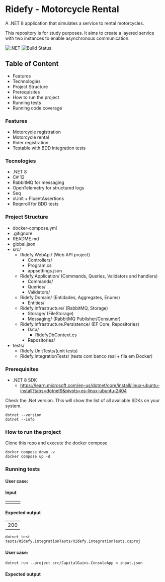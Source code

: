# Ridefy - Motorcycle Rental

A .NET 8 application that simulates a service to rental motorcycles.

This repository is for study purposes. It aims to create a layered service with two instances to enable asynchronous communication.

![.NET](https://img.shields.io/badge/.NET-8.0-blue)
![Build Status](https://img.shields.io/badge/build-passing-brightgreen)

## Table of Content
- Features
- Technologies
- Project Structure
- Prerequisites
- How to run the project
- Running tests
- Running code coverage

### Features

- Motorcycle registration
- Motorcycle rental
- Rider registration
- Testable with BDD integration tests

### Tecnologies

- .NET 8
- C# 12
- RabbitMQ for messaging
- OpenTelemetry for structured logs
- Seq
- xUnit + FluentAssertions
- Reqnroll for BDD tests

### Project Structure

- docker-compose.yml
- .gitignore
- README.md
- global.json
- src/
  - Ridefy.WebApi/ (Web API project)
    - Controllers/
    - Program.cs
    - appsettings.json
  - Ridefy.Application/ (Commands, Queries, Validators and handlers)
    - Commands/
    - Queries/
    - Validators/
  - Ridefy.Domain/ (Entidades, Aggregates, Enums)
    - Entities/
  - Ridefy.Infrastructure/ (RabbitMQ, Storage)
    - Storage/ (FileStorage)
    - Messaging/ (RabbitMQ Publisher/Consumer)
  - Ridefy.Infrastructure.Persistence/ (EF Core, Repositories) 
    - Data/
      - RidefyDbContext.cs
    - Repositories/
- tests/
  - Ridefy.UnitTests/(unit tests)
  - Ridefy.IntegrationTests/ (tests com banco real + fila em Docker)

### Prerequisites

- .NET 8 SDK
    - https://learn.microsoft.com/en-us/dotnet/core/install/linux-ubuntu-install?tabs=dotnet9&pivots=os-linux-ubuntu-2404

Check the .Net version. This will show the list of all available SDKs on your system.
```shell
dotnet --version
dotnet --info
```

### How to run the project

Clone this repo and execute the docker compose
```shel
docker compose down -v
docker compose up -d
```

### Running tests

#### User case:

#### Input

|   |  |  |
|:----------:|:---------:|:--------:|
|  |  |  |

#### Expected output

|     |
|:---:|
| 200 |

```shell
dotnet test tests/Ridefy.IntegrationTests/Ridefy.IntegrationTests.csproj
```

#### User case: 

```shell
dotnet run --project src/CapitalGains.ConsoleApp < input.json
```

#### Expected output

```json

```